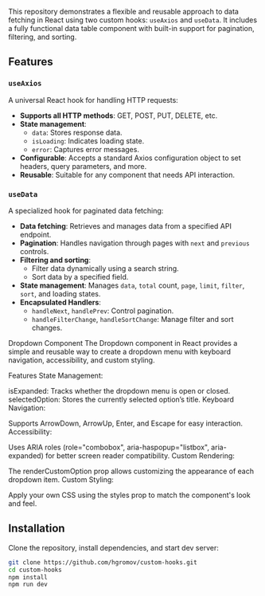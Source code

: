 This repository demonstrates a flexible and reusable approach to data fetching in React using two custom hooks: `useAxios` and `useData`. It includes a fully functional data table component with built-in support for pagination, filtering, and sorting.

## Features

### `useAxios`
A universal React hook for handling HTTP requests:
- **Supports all HTTP methods**: GET, POST, PUT, DELETE, etc.
- **State management**:
  - `data`: Stores response data.
  - `isLoading`: Indicates loading state.
  - `error`: Captures error messages.
- **Configurable**: Accepts a standard Axios configuration object to set headers, query parameters, and more.
- **Reusable**: Suitable for any component that needs API interaction.

### `useData`
A specialized hook for paginated data fetching:
- **Data fetching**: Retrieves and manages data from a specified API endpoint.
- **Pagination**: Handles navigation through pages with `next` and `previous` controls.
- **Filtering and sorting**:
  - Filter data dynamically using a search string.
  - Sort data by a specified field.
- **State management**: Manages `data`, `total` count, `page`, `limit`, `filter`, `sort`, and loading states.
- **Encapsulated Handlers**:
  - `handleNext`, `handlePrev`: Control pagination.
  - `handleFilterChange`, `handleSortChange`: Manage filter and sort changes.

Dropdown Component
The Dropdown component in React provides a simple and reusable way to create a dropdown menu with keyboard navigation, accessibility, and custom styling.

Features
State Management:

isExpanded: Tracks whether the dropdown menu is open or closed.
selectedOption: Stores the currently selected option’s title.
Keyboard Navigation:

Supports ArrowDown, ArrowUp, Enter, and Escape for easy interaction.
Accessibility:

Uses ARIA roles (role="combobox", aria-haspopup="listbox", aria-expanded) for better screen reader compatibility.
Custom Rendering:

The renderCustomOption prop allows customizing the appearance of each dropdown item.
Custom Styling:

Apply your own CSS using the styles prop to match the component's look and feel.


## Installation

Clone the repository, install dependencies, and start dev server:

```bash
git clone https://github.com/hgromov/custom-hooks.git
cd custom-hooks
npm install
npm run dev
